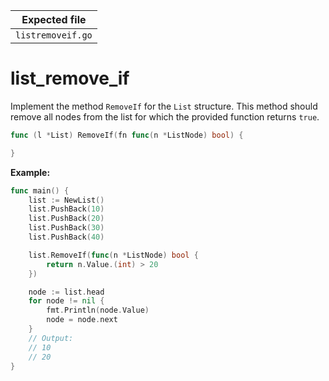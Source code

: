 | Expected file     |
| ----------------- |
| `listremoveif.go` |

# list_remove_if

Implement the method `RemoveIf` for the `List` structure. This method should remove all nodes from the list for which the provided function returns `true`.

```go
func (l *List) RemoveIf(fn func(n *ListNode) bool) {

}
```

**Example:**

```go
func main() {
    list := NewList()
    list.PushBack(10)
    list.PushBack(20)
    list.PushBack(30)
    list.PushBack(40)

    list.RemoveIf(func(n *ListNode) bool {
        return n.Value.(int) > 20
    })

    node := list.head
    for node != nil {
        fmt.Println(node.Value)
        node = node.next
    }
    // Output:
    // 10
    // 20
}
```
